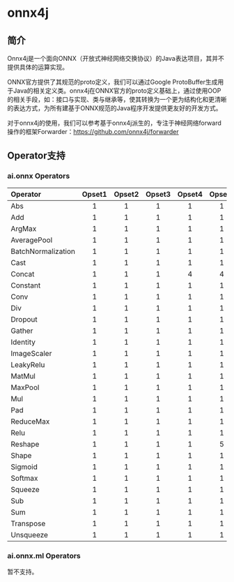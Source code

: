 # onnx4j
## 简介
Onnx4j是一个面向ONNX（开放式神经网络交换协议）的Java表达项目，其并不提供具体的运算实现。

ONNX官方提供了其规范的proto定义，我们可以通过Google ProtoBuffer生成用于Java的相关定义类。onnx4j在ONNX官方的proto定义基础上，通过使用OOP的相关手段，如：接口与实现、类与继承等，使其转换为一个更为结构化和更清晰的表达方式，为所有建基于ONNX规范的Java程序开发提供更友好的开发方式。

对于onnx4j的使用，我们可以参考基于onnx4j派生的，专注于神经网络forward操作的框架Forwarder：https://github.com/onnx4j/forwarder

## Operator支持
### ai.onnx Operators
|Operator|Opset1|Opset2|Opset3|Opset4|Opset5|Opset6|Opset7|Opset8|Opset9|Opset10|Opset11|Opset12|
|:---|:---:|:---:|:---:|:---:|:---:|:---:|:---:|:---:|:---:|:---:|:---:|:---:|
|Abs|1|1|1|1|1|1|1|1|1|1|1|1|
|Add|1|1|1|1|1|1|1|1|1|1|1|1|
|ArgMax|1|1|1|1|1|1|1|1|1|1|1|1|
|AveragePool|1|1|1|1|1|1|1|1|1|1|1|1|
|BatchNormalization|1|1|1|1|1|1|1|1|1|1|1|1|
|Cast|1|1|1|1|1|6|6|6|9|9|9|9|
|Concat|1|1|1|4|4|4|4|4|4|4|4|4|
|Constant|1|1|1|1|1|1|1|1|1|1|1|1|
|Conv|1|1|1|1|1|1|1|1|1|1|1|1|
|Div|1|1|1|1|1|1|1|1|1|1|1|1|
|Dropout|1|1|1|1|1|6|6|6|6|6|6|6|
|Gather|1|1|1|1|1|1|1|1|1|1|1|1|
|Identity|1|1|1|1|1|1|1|1|1|1|1|1|
|ImageScaler|1|1|1|1|1|1|1|1|1|1|1|1|
|LeakyRelu|1|1|1|1|1|1|1|1|1|1|1|1|
|MatMul|1|1|1|1|1|1|1|1|1|1|1|1|
|MaxPool|1|1|1|1|1|1|1|1|1|1|1|1|
|Mul|1|1|1|1|1|6|6|6|6|6|6|6|
|Pad|1|1|1|1|1|1|1|1|1|1|1|1|
|ReduceMax|1|1|1|1|1|1|1|1|1|1|11|12|
|Relu|1|1|1|1|1|1|1|1|1|1|1|1|
|Reshape|1|1|1|1|5|5|5|5|5|5|5|5|
|Shape|1|1|1|1|1|1|1|1|1|1|1|1|
|Sigmoid|1|1|1|1|1|6|6|6|6|6|6|6|
|Softmax|1|1|1|1|1|1|1|1|1|1|11|11|
|Squeeze|1|1|1|1|1|1|1|1|1|1|11|11|
|Sub|1|1|1|1|1|6|7|7|7|7|7|7|
|Sum|1|1|1|1|1|6|6|8|8|8|8|8|
|Transpose|1|1|1|1|1|1|1|1|1|1|1|1|
|Unsqueeze|1|1|1|1|1|1|1|1|1|1|11|11|

### ai.onnx.ml Operators
暂不支持。
